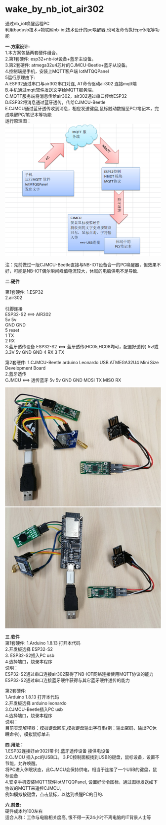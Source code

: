 # wake_by_nb_iot_air302
通过nb_iot唤醒远程PC <br/>
利用badusb技术+物联网nb-iot技术设计的pc唤醒器,也可发命令执行pc休眠等功能<br/>

 <b>一.方案设计:</b><br/>
1.本方案包括两套硬件组合。<br/>
2.第1套硬件: esp32+nb-iot设备+蓝牙主设备。<br/>
3.第2套硬件: atmega32u4芯片的CJMCU-Beetle+蓝牙从设备。<br/>
4.控制端是手机，安装上MQTT客户端 IotMTQQPanel<br/>
5运行原理由下:<br/>
  A.ESP32通过串口与air302串口对连, AT命令驱动air302 连接mqtt端<br/>
  B.手机通过mqtt软件发送文字给MQTT服务端，<br/>
  C.MQTT服务端将消息传给air302，air302通过串口传给ESP32<br/>
  D.ESP32将消息通过蓝牙透传，传给CJMCU-Beetle<br/>
  E.CJMCU通过蓝牙透传收到消息，相应发送键盘,鼠标触动数据至PC/笔记本，完成唤醒PC/笔记本等功能<br/>
运行原理图：<br/>
<img src= 'https://github.com/lixy123/nbiot_waker_pc/blob/main/yuanli.JPG?raw=true' /> <br/>

注：先前做过一版CJMCU-Beetle直接与NB-IOT设备合一的PC唤醒器，但效果不好，可能是NB-IOT偶尔瞬间峰值电流较大，休眠的电脑供电不足导致.<br/>

 <b> 二.硬件</b>  <br/>
 
第1套硬件:
  1.ESP32<br/>
  2.air302 <br/>
 <br/>
  引脚连接 <br/>
  ESP32-S2 <==> AIR302 <br/>
  5v         5v <br/>
  GND        GND <br/>
  5          reset <br/>
  1          TX <br/>
  2          RX <br/>
  3.蓝牙透传设备
  ESP32-S2 <==> 蓝牙透传(HC05,HC08均可，配置好透传)
  5v/或3.3V  5v
  GND        GND
  4          RX
  3          TX
  
第2套硬件:
  1.CJMCU-Beetle arduino Leonardo USB ATMEGA32U4 Mini Size Development Board<br/>
  2.蓝牙透传 <br/>
  CJMCU <==> 透传蓝牙
  5v         5v
  GND        GND
  MOSI       TX
  MISO       RX  

<img src= 'https://github.com/lixy123/nbiot_waker_pc/blob/main/1.jpg?raw=true' /> 
<img src= 'https://github.com/lixy123/nbiot_waker_pc/blob/main/2.jpg?raw=true' /> 

 <b> 三.软件</b>  <br/>
 第1套硬件:
  1.Arduino 1.8.13 打开本代码 <br/>
  2.开发板选择 ESP32-S2 <br/>
  3. ESP32-S2插入PC usb <br/>
  4.选择端口，烧录本程序 <br/>
  说明：<br/>
  ESP32-S2通过串口连接air302获得了NB-IOT网络连接使用MQTT协议的能力
  ESP32-S2通过串口连接蓝牙硬件获得与其它蓝牙硬件透传的能力


 第2套硬件:<br/>
  1.Arduino 1.8.13 打开本代码<br/>
  2.开发板选择 arduino leonardo<br/>
  3.CJMCU-Beetle插入PC usb<br/>
  4.选择端口，烧录本程序<br/>
  说明：<br/>
  目前实现解释器：模拟键盘回车,模拟键盘输出字符串(例：输出密码，输出PC休眠命令)，模拟鼠标单击<br/>
  

 <b> 四.用法：</b> <br/>
  1.ESP32连接好air302(带卡),蓝牙透传设备 接供电设备 <br/>
  2.CJMCU 插入pc的USB口。
  3.PC控制面板找到USB的键盘，鼠标设备，设置不节能，允许唤醒。 <br/> 
    将PC进入休眠状态，此CJMCU会保持供电，相当于连接了一个USB的键盘，鼠标设备 <br/>
  4.安卓手机安装MQTT软件IotMTQQPanel, 设置好命令图标，通过图标发送如下协议的MQTT来遥控CJMCU， <br/>
    例如模拟按键盘，点击鼠标，以达到唤醒PC的目的. <br/>
  

 <b> 六.前景:</b> <br/>
硬件成本约100左右<br/>
适合人群：工作与电脑相关度高, 恨不得一天24小时不离电脑的IT背景人士等<br/>





